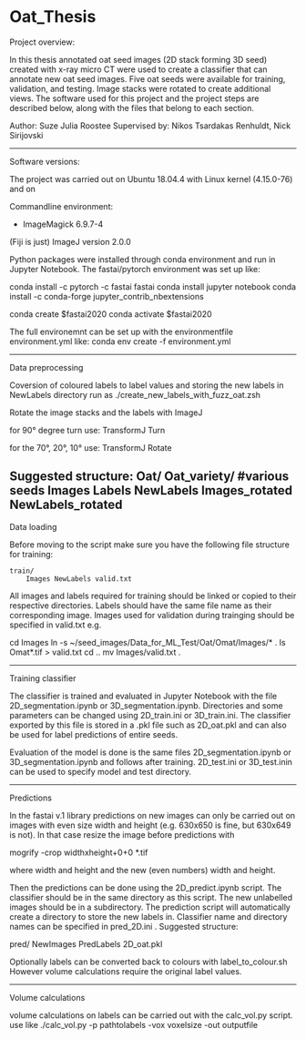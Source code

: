 # Oat_Thesis

Project overview:

In this thesis annotated oat seed images (2D stack forming 3D seed)  created with x-ray micro CT were used to create a classifier that can annotate new oat seed images.
Five oat seeds were available for training, validation, and testing. Image stacks were rotated to create additional views. 
The software used for this project and the project steps are described below, along with the files that belong to each section.


Author: Suze Julia Roostee
Supervised by: Nikos Tsardakas Renhuldt, Nick Sirijovski

---------

Software versions:

The project was carried out on Ubuntu 18.04.4 with Linux kernel (4.15.0-76) 
and on 

Commandline environment:
- ImageMagick 6.9.7-4

(Fiji is just) ImageJ version 2.0.0

Python packages were installed through conda environment and run in Jupyter Notebook. The fastai/pytorch environment was set up like:

conda install -c pytorch -c fastai fastai
conda install jupyter notebook
conda install -c conda-forge jupyter_contrib_nbextensions 

conda create $fastai2020 
conda activate $fastai2020

The full environemnt can be set up with the environmentfile environment.yml like:
conda env create -f environment.yml

---------

Data preprocessing

Coversion of coloured labels to label values and storing the new labels in NewLabels directory
run as ./create_new_labels_with_fuzz_oat.zsh

Rotate the image stacks and the labels with ImageJ 

for 90° degree turn use:
TransformJ Turn 

for the 70°, 20°, 10° use: 
TransformJ Rotate

Suggested structure:
Oat/
	Oat_variety/ #various seeds
		Images Labels NewLabels Images_rotated NewLabels_rotated
---------

Data loading

Before moving to the script make sure you have the following file structure for training:

	train/
		Images NewLabels valid.txt

All images and labels required for training should be linked or copied to their respective directories. 
Labels should have the same file name as their corresponding image.
Images used for validation during trainging should be specified in valid.txt 
e.g.

cd Images
ln -s ~/seed_images/Data_for_ML_Test/Oat/Omat/Images/* .
ls Omat*.tif > valid.txt
cd ..
mv Images/valid.txt .

---------

Training classifier

The classifier is trained and evaluated in Jupyter Notebook with the file 2D_segmentation.ipynb or 3D_segmentation.ipynb.
Directories and some parameters can be changed using 2D_train.ini or 3D_train.ini.
The classifier exported by this file is stored in a .pkl file such as 2D_oat.pkl and can also be used for label predictions of entire seeds.

Evaluation of the model is done is the same files 2D_segmentation.ipynb or 3D_segmentation.ipynb and follows after training. 2D_test.ini or 3D_test.inin can be used to specify model and test directory.

---------

Predictions

In the fastai v.1 library predictions on new images can only be carried out on images with even size width and height (e.g. 630x650 is fine, but 630x649 is not). 
In that case resize the image before predictions with

mogrify -crop widthxheight+0+0 *.tif

where width and height and the new (even numbers) width and height.

Then the predictions can be done using the 2D_predict.ipynb script. The classifier should be in the same directory as this script.
The new unlabelled images should be in a subdirectory. The prediction script will automatically create a directory to store the new labels in. 
Classifier name and directory names can be specified in pred_2D.ini . 
Suggested structure: 

pred/
	NewImages  PredLabels  2D_oat.pkl

Optionally labels can be converted back to colours with label_to_colour.sh
However volume calculations require the original label values.

---------

Volume calculations

volume calculations on labels can be carried out with the calc_vol.py script. 
use like ./calc_vol.py -p pathtolabels -vox voxelsize -out outputfile

